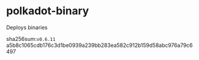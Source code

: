 # polkadot-binary
Deploys binaries

sha256sum:`v0.6.11`
a5b8c1065cdb176c3d1be0939a239bb283ea582c912b159d58abc976a79c6497
